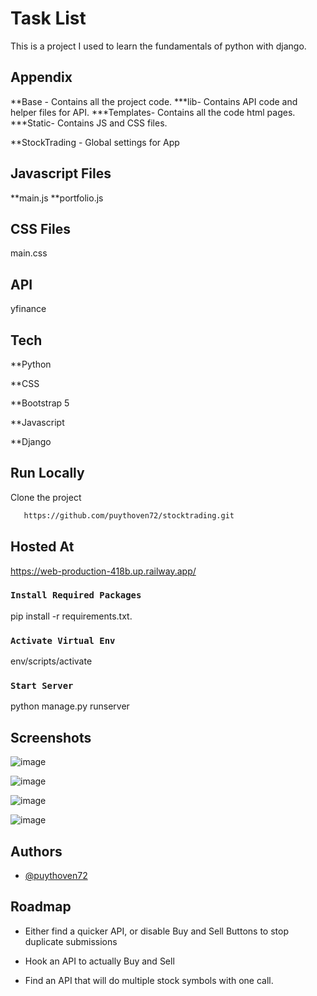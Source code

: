 # Task List

This is a project I used to learn the fundamentals of python with django.


## Appendix
**Base - Contains all the project code.
***lib- Contains API code and helper files for API.
***Templates- Contains all the code html pages.
***Static- Contains JS and CSS files.

**StockTrading - Global settings for App




## Javascript Files

**main.js
**portfolio.js





## CSS Files
main.css


## API
yfinance


## Tech

**Python

**CSS

**Bootstrap 5

**Javascript

**Django





## Run Locally

Clone the project

```bash
   https://github.com/puythoven72/stocktrading.git
```

## Hosted At
https://web-production-418b.up.railway.app/




### `Install Required Packages`

pip install -r requirements.txt.

### `Activate Virtual Env`
env/scripts/activate

### `Start Server `

python manage.py runserver







## Screenshots

![image](https://user-images.githubusercontent.com/100236688/194644437-902c2a89-af9d-4cd5-ab48-015a5e7258e5.png)

![image](https://user-images.githubusercontent.com/100236688/194644669-e8f0b916-d18e-4ba0-8694-99b61a0999ee.png)

![image](https://user-images.githubusercontent.com/100236688/194644760-1f648591-8e20-4b44-9b53-8f80fea472b2.png)

![image](https://user-images.githubusercontent.com/100236688/194644970-6ddb1861-8cbd-4645-8214-f6bd63f6ead3.png)


## Authors

- [@puythoven72](https://www.github.com/puythoven72)


## Roadmap

- Either find a quicker API, or disable Buy and Sell Buttons to stop duplicate submissions

- Hook an API to actually Buy and Sell

- Find an API that will do multiple stock symbols with one call.









